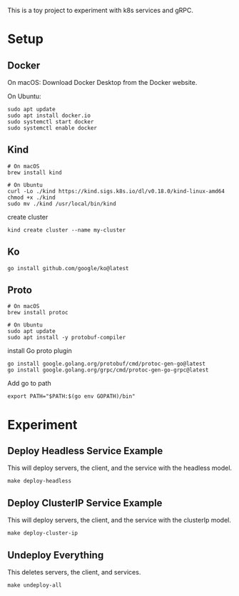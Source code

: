 This is a toy project to experiment with k8s services and gRPC.

# Setup

## Docker
On macOS: Download Docker Desktop from the Docker website.

On Ubuntu:
```
sudo apt update
sudo apt install docker.io
sudo systemctl start docker
sudo systemctl enable docker
```

## Kind
```
# On macOS
brew install kind

# On Ubuntu
curl -Lo ./kind https://kind.sigs.k8s.io/dl/v0.18.0/kind-linux-amd64
chmod +x ./kind
sudo mv ./kind /usr/local/bin/kind
```

create cluster
```
kind create cluster --name my-cluster
```

## Ko

```
go install github.com/google/ko@latest
```

## Proto

```
# On macOS
brew install protoc

# On Ubuntu
sudo apt update
sudo apt install -y protobuf-compiler
```

install Go proto plugin
```
go install google.golang.org/protobuf/cmd/protoc-gen-go@latest
go install google.golang.org/grpc/cmd/protoc-gen-go-grpc@latest
```

Add go to path
```
export PATH="$PATH:$(go env GOPATH)/bin"
```

# Experiment
## Deploy Headless Service Example
This will deploy servers, the client, and the service with the headless model.

```
make deploy-headless
```

## Deploy ClusterIP Service Example
This will deploy servers, the client, and the service with the clusterIp model.
```
make deploy-cluster-ip
```

## Undeploy Everything
This deletes servers, the client, and services.
```
make undeploy-all
```




